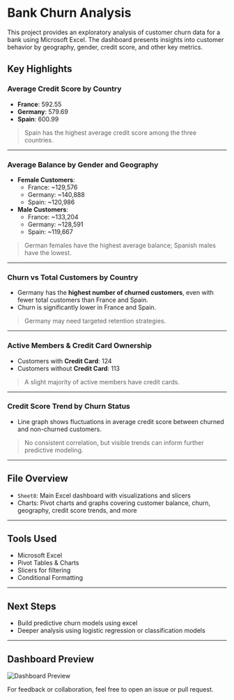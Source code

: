 #  Bank Churn Analysis

This project provides an exploratory analysis of customer churn data for a bank using Microsoft Excel. The dashboard presents insights into customer behavior by geography, gender, credit score, and other key metrics.

##  Key Highlights

###  Average Credit Score by Country
- **France**: 592.55  
- **Germany**: 579.69  
- **Spain**: 600.99  

>  Spain has the highest average credit score among the three countries.

---

###  Average Balance by Gender and Geography
- **Female Customers**:
  - France: ~129,576
  - Germany: ~140,888
  - Spain: ~120,986
- **Male Customers**:
  - France: ~133,204
  - Germany: ~128,591
  - Spain: ~119,667

>  German females have the highest average balance; Spanish males have the lowest.

---

###  Churn vs Total Customers by Country
- Germany has the **highest number of churned customers**, even with fewer total customers than France and Spain.
- Churn is significantly lower in France and Spain.

>  Germany may need targeted retention strategies.

---

###  Active Members & Credit Card Ownership
- Customers with **Credit Card**: 124
- Customers without **Credit Card**: 113

>  A slight majority of active members have credit cards.

---

###  Credit Score Trend by Churn Status
- Line graph shows fluctuations in average credit score between churned and non-churned customers.

>  No consistent correlation, but visible trends can inform further predictive modeling.

---

##  File Overview

- `Sheet8`: Main Excel dashboard with visualizations and slicers
- Charts: Pivot charts and graphs covering customer balance, churn, geography, credit score trends, and more

---

##  Tools Used

- Microsoft Excel
- Pivot Tables & Charts
- Slicers for filtering
- Conditional Formatting

---

##  Next Steps

- Build predictive churn models using excel
- Deeper analysis using logistic regression or classification models

---

##  Dashboard Preview

![Dashboard Preview](./path-to-your-image.jpg)




For feedback or collaboration, feel free to open an issue or pull request.

